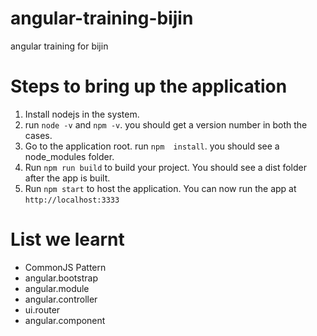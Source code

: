 # angular-training-bijin
angular training for bijin

# Steps to bring up the application
1. Install nodejs in the system.
2. run `node -v` and `npm -v`. you should get a version number in both the cases.
3. Go to the application root. run `npm  install`. you should see a node_modules folder.
4. Run `npm run build` to build your project. You should see a dist folder after the app is built.
5. Run `npm start` to host the application. You can now run the app at `http://localhost:3333`

# List we learnt
- CommonJS Pattern
- angular.bootstrap
- angular.module
- angular.controller
- ui.router
- angular.component